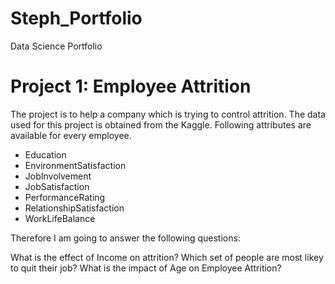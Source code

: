 # Steph_Portfolio
Data Science Portfolio


# Project 1: Employee Attrition
The project is to help a company which is trying to control attrition. The data used for this project is obtained from the Kaggle. Following attributes are available for every employee.

* Education
* EnvironmentSatisfaction
* JobInvolvement
* JobSatisfaction
* PerformanceRating
* RelationshipSatisfaction
* WorkLifeBalance

Therefore I am going to answer the following questions:

What is the effect of Income on attrition?
Which set of people are most likey to quit their job?
What is the impact of Age on Employee Attrition?
